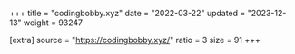 +++
title = "codingbobby.xyz"
date = "2022-03-22"
updated = "2023-12-13"
weight = 93247

[extra]
source = "https://codingbobby.xyz/"
ratio = 3
size = 91
+++
